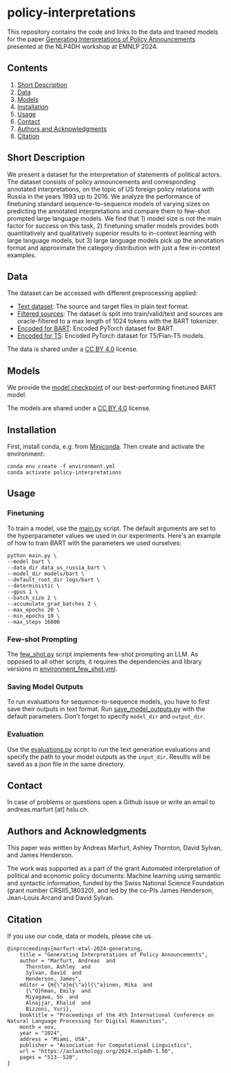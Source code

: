 # policy-interpretations
This repository contains the code and links to the data and trained models for the paper [Generating Interpretations of Policy Announcements](https://aclanthology.org/2024.nlp4dh-1.50/) presented at the NLP4DH workshop at EMNLP 2024.

## Contents
1. [Short Description](#short-description)
2. [Data](#data)
3. [Models](#models)
4. [Installation](#installation)
5. [Usage](#usage)
6. [Contact](#contact)
7. [Authors and Acknowledgments](#authors-and-acknowledgments)
8. [Citation](#citation)

## Short Description
We present a dataset for the interpretation of statements of political actors. The dataset consists of policy announcements and corresponding annotated interpretations, on the topic of US foreign policy relations with Russia in the years 1993 up to 2016. We analyze the performance of finetuning standard sequence-to-sequence models of varying sizes on predicting the annotated interpretations and compare them to few-shot prompted large language models. We find that 1) model size is not the main factor for success on this task, 2) finetuning smaller models provides both quantitatively and qualitatively superior results to in-context learning with large language models, but 3) large language models pick up the annotation format and approximate the category distribution with just a few in-context examples.

## Data
The dataset can be accessed with different preprocessing applied:
- [Text dataset](https://drive.switch.ch/index.php/s/Y7mCJHUie31EDr0): The source and target files in plain text format.
- [Filtered sources](https://drive.switch.ch/index.php/s/wiHN2QpBXY3wbki): The dataset is split into train/valid/test and sources are oracle-filtered to a max length of 1024 tokens with the BART tokenizer.
- [Encoded for BART](https://drive.switch.ch/index.php/s/ot4uqkDvNVLJ2As): Encoded PyTorch dataset for BART.
- [Encoded for T5](https://drive.switch.ch/index.php/s/PNW1azeLVGA5JHm): Encoded PyTorch dataset for T5/Flan-T5 models.

The data is shared under a [CC BY 4.0](https://creativecommons.org/licenses/by/4.0/) license.

## Models
We provide the [model checkpoint](https://drive.switch.ch/index.php/s/HjPRcDt0u56lbQ9) of our best-performing finetuned BART model.

The models are shared under a [CC BY 4.0](https://creativecommons.org/licenses/by/4.0/) license.

## Installation
First, install conda, e.g. from [Miniconda](https://docs.conda.io/en/latest/miniconda.html). Then create and activate the environment:
```
conda env create -f environment.yml
conda activate policy-interpretations
```

## Usage
### Finetuning
To train a model, use the [main.py](main.py) script. The default arguments are set to the hyperparameter values we used in our experiments. Here's an example of how to train BART with the parameters we used ourselves:
```
python main.py \
--model bart \
--data_dir data_us_russia_bart \
--model_dir models/bart \
--default_root_dir logs/bart \
--deterministic \
--gpus 1 \
--batch_size 2 \
--accumulate_grad_batches 2 \
--max_epochs 20 \
--min_epochs 10 \
--max_steps 16800
```

### Few-shot Prompting
The [few_shot.py](few_shot.py) script implements few-shot prompting an LLM. As opposed to all other scripts, it requires the dependencies and library versions in [environment_few_shot.yml](environment_few_shot.yml).

### Saving Model Outputs
To run evaluations for sequence-to-sequence models, you have to first save their outputs in text format. Run [save_model_outputs.py](save_model_outputs.py) with the default parameters. Don't forget to specify `model_dir` and `output_dir`. 

### Evaluation
Use the [evaluations.py](evaluations.py) script to run the text generation evaluations and specify the path to your model outputs as the `input_dir`. Results will be saved as a json file in the same directory.

## Contact
In case of problems or questions open a Github issue or write an email to andreas.marfurt [at] hslu.ch.

## Authors and Acknowledgments
This paper was written by Andreas Marfurt, Ashley Thornton, David Sylvan, and James Henderson.

The work was supported as a part of the grant Automated interpretation of political and economic policy documents: Machine learning using semantic and syntactic information, funded by the Swiss National Science Foundation (grant number CRSII5_180320), and led by the co-PIs James Henderson, Jean-Louis Arcand and David Sylvan.

## Citation
If you use our code, data or models, please cite us.
```
@inproceedings{marfurt-etal-2024-generating,
    title = "Generating Interpretations of Policy Announcements",
    author = "Marfurt, Andreas  and
      Thornton, Ashley  and
      Sylvan, David  and
      Henderson, James",
    editor = {H{\"a}m{\"a}l{\"a}inen, Mika  and
      {\"O}hman, Emily  and
      Miyagawa, So  and
      Alnajjar, Khalid  and
      Bizzoni, Yuri},
    booktitle = "Proceedings of the 4th International Conference on Natural Language Processing for Digital Humanities",
    month = nov,
    year = "2024",
    address = "Miami, USA",
    publisher = "Association for Computational Linguistics",
    url = "https://aclanthology.org/2024.nlp4dh-1.50",
    pages = "513--520",
}

```
